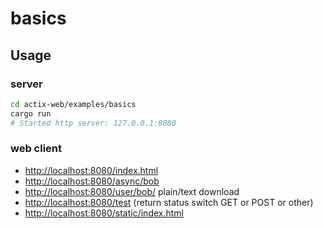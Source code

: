 # basics

## Usage

### server

```bash
cd actix-web/examples/basics
cargo run
# Started http server: 127.0.0.1:8080
```

### web client

- [http://localhost:8080/index.html](http://localhost:8080/index.html)
- [http://localhost:8080/async/bob](http://localhost:8080/async/bob)
- [http://localhost:8080/user/bob/](http://localhost:8080/user/bob/) plain/text download
- [http://localhost:8080/test](http://localhost:8080/test) (return status switch GET or POST or other)
- [http://localhost:8080/static/index.html](http://localhost:8080/static/index.html)